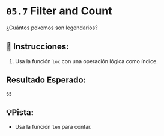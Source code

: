 # `05.7` Filter and Count

¿Cuántos pokemos son legendarios?

## 📝 Instrucciones:

1. Usa la función `loc` con una operación lógica como índice. 

## Resultado Esperado:

`65`

## 💡Pista: 

+ Usa la función `len` para contar.
